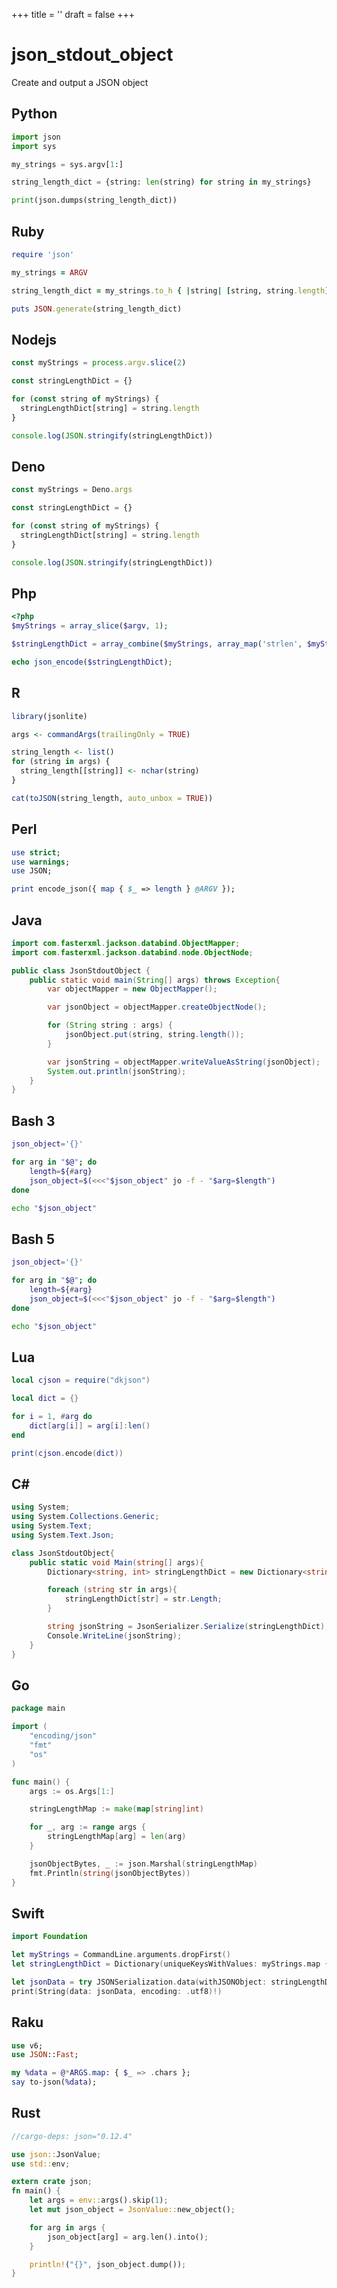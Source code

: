 +++
title = ''
draft = false
+++

# json_stdout_object

Create and output a JSON object

## Python

```python {filename="json_stdout_object.py"}
import json
import sys

my_strings = sys.argv[1:]

string_length_dict = {string: len(string) for string in my_strings}

print(json.dumps(string_length_dict))
```

## Ruby

```ruby {filename="json_stdout_object.rb"}
require 'json'

my_strings = ARGV

string_length_dict = my_strings.to_h { |string| [string, string.length] }

puts JSON.generate(string_length_dict)
```

## Nodejs

```javascript {filename="json_stdout_object.mjs"}
const myStrings = process.argv.slice(2)

const stringLengthDict = {}

for (const string of myStrings) {
  stringLengthDict[string] = string.length
}

console.log(JSON.stringify(stringLengthDict))
```

## Deno

```javascript {filename="json_stdout_object.mjs"}
const myStrings = Deno.args

const stringLengthDict = {}

for (const string of myStrings) {
  stringLengthDict[string] = string.length
}

console.log(JSON.stringify(stringLengthDict))
```

## Php

```php {filename="json_stdout_object.php"}
<?php
$myStrings = array_slice($argv, 1);

$stringLengthDict = array_combine($myStrings, array_map('strlen', $myStrings));

echo json_encode($stringLengthDict);
```

## R

```r {filename="json_stdout_object.R"}
library(jsonlite)

args <- commandArgs(trailingOnly = TRUE)

string_length <- list()
for (string in args) {
  string_length[[string]] <- nchar(string)
}

cat(toJSON(string_length, auto_unbox = TRUE))
```

## Perl

```perl {filename="json_stdout_object.pl"}
use strict;
use warnings;
use JSON;

print encode_json({ map { $_ => length } @ARGV });
```

## Java

```java {filename="JsonStdoutObject.java"}
import com.fasterxml.jackson.databind.ObjectMapper;
import com.fasterxml.jackson.databind.node.ObjectNode;

public class JsonStdoutObject {
    public static void main(String[] args) throws Exception{
        var objectMapper = new ObjectMapper();

        var jsonObject = objectMapper.createObjectNode();

        for (String string : args) {
            jsonObject.put(string, string.length());
        }

        var jsonString = objectMapper.writeValueAsString(jsonObject);
        System.out.println(jsonString);
    }
}
```

## Bash 3

```bash {filename="json_stdout_object.sh"}
json_object='{}'

for arg in "$@"; do
    length=${#arg}
    json_object=$(<<<"$json_object" jo -f - "$arg=$length")
done

echo "$json_object"
```

## Bash 5

```bash {filename="json_stdout_object.sh"}
json_object='{}'

for arg in "$@"; do
    length=${#arg}
    json_object=$(<<<"$json_object" jo -f - "$arg=$length")
done

echo "$json_object"
```

## Lua

```lua {filename="json_stdout_object.lua"}
local cjson = require("dkjson")

local dict = {}

for i = 1, #arg do
    dict[arg[i]] = arg[i]:len()
end

print(cjson.encode(dict))
```

## C#

```csharp {filename="JsonStdoutObject.cs"}
using System;
using System.Collections.Generic;
using System.Text;
using System.Text.Json;

class JsonStdoutObject{
    public static void Main(string[] args){
        Dictionary<string, int> stringLengthDict = new Dictionary<string, int>();

        foreach (string str in args){
            stringLengthDict[str] = str.Length;
        }

        string jsonString = JsonSerializer.Serialize(stringLengthDict);
        Console.WriteLine(jsonString);
    }
}
```

## Go

```go {filename="json_stdout_object.go"}
package main

import (
	"encoding/json"
	"fmt"
	"os"
)

func main() {
	args := os.Args[1:]

	stringLengthMap := make(map[string]int)

	for _, arg := range args {
		stringLengthMap[arg] = len(arg)
	}

	jsonObjectBytes, _ := json.Marshal(stringLengthMap)
	fmt.Println(string(jsonObjectBytes))
}
```

## Swift

```swift {filename="json_stdout_object.swift"}
import Foundation

let myStrings = CommandLine.arguments.dropFirst()
let stringLengthDict = Dictionary(uniqueKeysWithValues: myStrings.map { ($0, $0.count) })

let jsonData = try JSONSerialization.data(withJSONObject: stringLengthDict)
print(String(data: jsonData, encoding: .utf8)!)
```

## Raku

```raku {filename="json_stdout_object.raku"}
use v6;
use JSON::Fast;

my %data = @*ARGS.map: { $_ => .chars };
say to-json(%data);
```

## Rust

```rust {filename="json_stdout_object.rs"}
//cargo-deps: json="0.12.4"

use json::JsonValue;
use std::env;

extern crate json;
fn main() {
    let args = env::args().skip(1);
    let mut json_object = JsonValue::new_object();

    for arg in args {
        json_object[arg] = arg.len().into();
    }

    println!("{}", json_object.dump());
}
```

